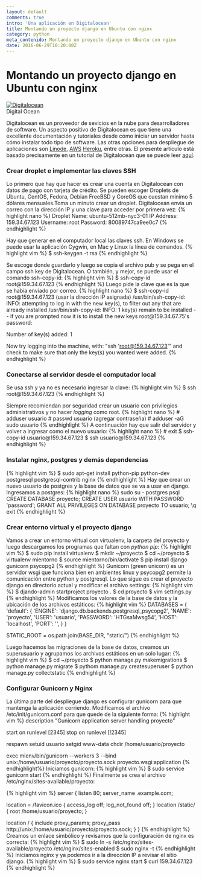 ```yaml
---
layout: default
comments: true
intro: 'Una aplicación en Digitalocean'
title: Montando un proyecto django en Ubuntu con nginx
category: python
meta_contenido: Montando un proyecto django en Ubuntu con nginx
date: 2016-06-29T10:20:00Z
---
```

<h1 class="centrar-titulo-blog">Montando un proyecto django en Ubuntu con nginx</h1>
<div class="foto-left">
  <a href="https://www.digitalocean.com" target="_blank"><img id="oceano" src="{{site.baseurl}}/imagenes/oceano_page2.png" alt="Digitalocean" /></a>
  <figcaption>Digital Ocean</figcaption>
</div>
<p>
  Digitalocean es un proveedor de sevicios en la nube para desarrolladores de
  software. Un aspecto positivo de Digitalocean es que tiene una excellente
  documentación y tutoriales desde cómo iniciar un servidor hasta cómo instalar
  todo tipo de software. Las otras opciones para despliegue de aplicaciones son 
  <a href="https://www.linode.com" target="_blank">Linode</a>, <a href="https://aws.amazon.com" target="_blank">AWS</a> 
  <a href="https://www.heroku.com" target="_blank">Heroku</a>, entre otras. El presente artículo está basado
  precisamente en un tutorial de Digitalocean que se puede leer 
  <a href="https://www.digitalocean.com/community/tutorials/how-to-set-up-django-with-postgres-nginx-and-gunicorn-on-ubuntu-14-04" target="_blank">aquí</a>.
</p>

<h3 class="subtitulo-blog">Crear droplet e implementar las claves SSH</h3>
<p>
  Lo primero que hay que hacer es crear una cuenta en Digitalocean con datos de
  pago con tarjeta de crédito. Se pueden escoger Droplets de Ubuntu, CentOS,
  Fedora, Debian FreeBSD y CoreOS que cuestan mínimo 5 dólares mensuales.Toma un minuto crear un droplet. Digitalocean envia un correo con la dirección IP y una clave para acceder por primera vez:
{% highlight nano %}
Droplet Name: ubuntu-512mb-nyc3-01
IP Address: 159.34.67.123
Username: root
Password: 80089747ca9ee0c7
{% endhighlight %}
</p>
<p>
  Hay que generar en el computador local las claves ssh. En Windows se puede usar
  la aplicación Cygwin, en Mac y Linux la línea de comandos.
{% highlight vim %}
$ ssh-keygen -t rsa
{% endhighlight %}
</p>
<p>
  Se escoge donde guardarlo y luego se copia el archivo pub y se pega en el campo
  ssh key de Digitalocean. O también, y mejor, se puede usar el comando ssh-copy-id:
{% highlight vim %}
$ ssh-copy-id root@159.34.67.123
{% endhighlight %}
  Luego pide la clave que es la que se había enviado por correo.
{% highlight nano %}
  $ ssh-copy-id root@159.34.67.123 (usar la dirección IP asignada)
  /usr/bin/ssh-copy-id: INFO: attempting to log in with the new key(s), to filter out any that are already installed
  /usr/bin/ssh-copy-id: INFO: 1 key(s) remain to be installed -- if you are prompted now it is to install the new keys
  root@159.34.67.75's password:

  Number of key(s) added: 1

  Now try logging into the machine, with:   "ssh 'root@159.34.67.123'"
  and check to make sure that only the key(s) you wanted were added.
{% endhighlight %}
</p>
<h3 class="subtitulo-blog">Conectarse al servidor desde el computador local</h3>
<p>
  Se usa ssh y ya no es necesario ingresar la clave:
{% highlight vim %}
$ ssh root@159.34.67.123
{% endhighlight %}
</p>
<p>
  Siempre recomiendan por seguridad crear un usuario con privilegios administrativos y no hacer <i>logging</i> como root.
{% highlight nano %}
  # adduser usuario
  # passwd usuario (agregar contraseña)
  # adduser -aG sudo usuario
{%  endhighlight %}
A continuación hay que salir del servidor y volver a ingresar como el nuevo usuario:
{% highlight nano %}
  # exit
  $ ssh-copy-id usuario@159.34.67.123
  $ ssh usuario@159.34.67.123
{% endhighlight %}
</p>
<h3 class="subtitulo-blog">Instalar nginx, postgres y demás dependencias</h3>
<p>
{% highlight vim %}
$ sudo apt-get install python-pip python-dev postgresql postgresql-contrib nginx
{% endhighlight %}
Hay que crear un nuevo usuario de postgres y la base de datos que se va a usar en django. Ingresamos a postgres:
{% highlight nano %}
sudo su - postgres
psql
CREATE DATABASE proyecto;
CREATE USER usuario WITH PASSWORD 'password';
GRANT ALL PRIVILEGES ON DATABASE proyecto TO usuario;
\q
exit
{% endhighlight %}
</p>
<h3 class="subtitulo-blog">Crear entorno virtual y el proyecto django</h3>
Vamos a crear un entorno virtual con virtualenv, la carpeta del proyecto y luego descargamos los programas que faltan con <i>python pip</i>:
{% highlight vim %}
$ sudo pip install virtualenv
$ mkdir ~/proyecto
$ cd ~/proyecto
$ virtualenv mientorno
$ source mientorno/bin/activate
$ pip install django gunicorn psycopg2
{% endhighlight %}
Gunicorn (green unicorn) es un servidor wsgi que funciona bien en ambientes linux y psycopg2 permite la comunicación entre python y postgresql.
Lo que sigue es crear el proyecto django en directorio actual y modificar el archivo settings:
{% highlight vim %}
$ djando-admin startproject proyecto .
$ cd proyecto
$ vim settings.py
{% endhighlight %}
Modificamos los valores de la base de datos y la ubicación de los archivos estáticos:
{% highlight vim %}
DATABASES = {
    'default': {
        'ENGINE': 'django.db.backends.postgresql_psycopg2',
        'NAME': 'proyecto',
        'USER': 'usuario',
        'PASSWORD': 'HTGsaMwsg54',
        'HOST': 'localhost',
        'PORT': '',
    }
}

STATIC_ROOT = os.path.join(BASE_DIR, "static/")
{% endhighlight %}

Luego hacemos las migraciones de la base de datos, creamos un superusuario y agrupamos los archivos estáticos en un solo lugar:
{% highlight vim %}
$ cd ~/proyecto
$ python manage.py makemigrations
$ python manage.py migrate
$ pythom manage.py createsuperuser
$ python manage.py collectstatic
{% endhighlight %}

<h3 class="subtitulo-blog">Configurar Gunicorn y Nginx</h3>
La última parte del despliegue django es configurar gunicorn para que mantenga la aplicación corriendo. Modificamos el archivo /etc/init/gunicorn.conf para que quede de la siguiente forma:
{% highlight vim %}
description "Gunicorn application server handling proyecto"

start on runlevel [2345]
stop on runlevel [!2345]

respawn
setuid usuario
setgid www-data
chdir /home/usuario/proyecto

exec mienv/bin/gunicorn --workers 3 --bind unix:/home/usuario/proyecto/proyecto.sock proyecto.wsgi:application
{% endhighlight%}
Iniciamos gunicorn:
{% highlight vim %}
$ sudo service gunicorn start
{% endhighlight %}
Finalmente se crea el archivo /etc/nginx/sites-available/proyecto:

{% highlight vim %}
server {
   listen 80;
   server_name .example.com;

   location = /favicon.ico { access_log off; log_not_found off; }
   location /static/ {
       root /home/usuario/proyecto;
   }

   location / {
       include proxy_params;
       proxy_pass http://unix:/home/usuario/proyecto/proyecto.sock;
   }
}
{% endhighlight %}
Creamos un enlace simbólico y revisamos que la configuración de nginx es correcta:
{% highlight vim %}
$ sudo ln -s /etc/nginx/sites-available/proyecto /etc/nginx/sites-enabled
$ sudo nginx -t
{% endhighlight %}
Iniciamos nginx y ya podemos ir a la dirección IP a revisar el sitio django.
{% highlight vim %}
$ sudo service nginx start
$ curl 159.34.67.123
{% endhighlight %}

